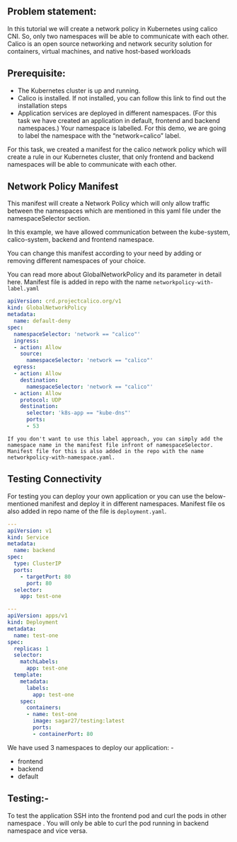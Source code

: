 ## Problem statement:
In this tutorial we will create a network policy in Kubernetes using calico CNI. So, only two namespaces will be able to communicate with each other. Calico is an open source networking and network security solution for containers, virtual machines, and native host-based workloads

## Prerequisite:
- The Kubernetes cluster is up and running.
- Calico is installed. If not installed, you can follow this link to find out the installation steps
- Application services are deployed in different namespaces. (For this task we have created an application in default, frontend and backend namespaces.)
Your namespace is labelled. For this demo, we are going to label the namespace with the “network=calico” label.

For this task, we created a manifest for the calico network policy which will create a rule in our Kubernetes cluster, that only frontend and backend namespaces will be able to communicate with each other. 

## Network Policy Manifest 
This manifest will create a Network Policy which will only allow traffic between the namespaces which are mentioned in this yaml file under the namespaceSelector section.

In this example, we have allowed communication between the kube-system, calico-system, backend and frontend namespace.

You can change this manifest according to your need by adding or removing different namespaces of your choice.

You can read more about GlobalNetworkPolicy and its parameter in detail here. Manifest file is added in repo with the name `networkpolicy-with-label.yaml`

```yaml
apiVersion: crd.projectcalico.org/v1
kind: GlobalNetworkPolicy
metadata:
  name: default-deny
spec:
  namespaceSelector: 'network == "calico"'
  ingress:
  - action: Allow
    source:
      namespaceSelector: 'network == "calico"'
  egress:
  - action: Allow
    destination:
      namespaceSelector: 'network == "calico"'
  - action: Allow
    protocol: UDP
    destination:
      selector: 'k8s-app == "kube-dns"'
      ports:
      - 53
```
` If you don't want to use this label approach, you can simply add the namespace name in the manifest file infront of namespaceSelector. Manifest file for this is also added in the repo with the name networkpolicy-with-namespace.yaml. `  

## Testing Connectivity
For testing you can deploy your own application or you can use the below-mentioned manifest and deploy it in different namespaces. Manifest file os also added in repo name of the file is `deployment.yaml`.
```yaml
---
apiVersion: v1
kind: Service
metadata:
  name: backend
spec:
  type: ClusterIP
  ports:
    - targetPort: 80
      port: 80
  selector:
    app: test-one

---
apiVersion: apps/v1
kind: Deployment
metadata:
  name: test-one
spec:
  replicas: 1
  selector:
    matchLabels:
      app: test-one
  template:
    metadata:
      labels:
        app: test-one
    spec:
      containers:
      - name: test-one
        image: sagar27/testing:latest
        ports:
        - containerPort: 80
```

We have used 3 namespaces to deploy our application: -
- frontend
- backend
- default

## Testing:-
To test the application SSH into the frontend pod and curl the pods in other namespace . You will only be able to curl the pod running in backend namespace and vice versa.
